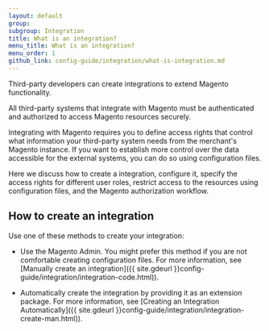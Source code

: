 ```yaml
---
layout: default
group: 
subgroup: Integration
title: What is an integration?
menu_title: What is an integration?
menu_order: 1
github_link: config-guide/integration/what-is-integration.md
---
```


Third-party developers can create integrations to extend Magento functionality.

All third-party systems that integrate with Magento must be authenticated and authorized to access Magento resources securely.

Integrating with Magento requires you to define access rights that control what information your third-party system needs from the merchant's Magento instance. If you want to establish more control over the data accessible for the external systems, you can do so using configuration files.

Here we discuss how to create a integration, configure it, specify the access rights for different user roles, restrict access to the resources using configuration files, and the Magento authorization workflow.

<h2 id="create-integration">How to create an integration</h2>

Use one of these methods to create your integration:

*  Use the Magento Admin. You might prefer this method if you are not comfortable creating configuration files. For more information, see [Manually create an integration]({{ site.gdeurl }}config-guide/integration/integration-code.html)).

*  Automatically create the integration by providing it as an extension package. For more information, see [Creating an Integration Automatically]({{ site.gdeurl }}config-guide/integration/integration-create-man.html)).

